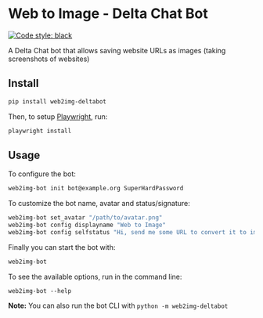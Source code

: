 # Web to Image - Delta Chat Bot

[![Code style: black](https://img.shields.io/badge/code%20style-black-000000.svg)](https://github.com/psf/black)

A Delta Chat bot that allows saving website URLs as images (taking screenshots of websites)

## Install

```sh
pip install web2img-deltabot
```

Then, to setup [Playwright](https://playwright.dev/python/docs/intro), run:

```sh
playwright install
```

## Usage

To configure the bot:

```sh
web2img-bot init bot@example.org SuperHardPassword
```

To customize the bot name, avatar and status/signature:

```sh
web2img-bot set_avatar "/path/to/avatar.png"
web2img-bot config displayname "Web to Image"
web2img-bot config selfstatus "Hi, send me some URL to convert it to image"
```

Finally you can start the bot with:

```sh
web2img-bot
```

To see the available options, run in the command line:

```
web2img-bot --help
```

**Note:** You can also run the bot CLI with `python -m web2img-deltabot`
